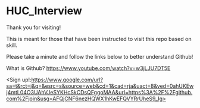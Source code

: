 # HUC_Interview
Thank you for visiting!

This is meant for those that have been instructed to visit this repo based on skill.

Please take a minute and follow the links below to better understand Github!

What is Github? <https://www.youtube.com/watch?v=w3jLJU7DT5E>

<Sign up!:https://www.google.com/url?sa=t&rct=j&q=&esrc=s&source=web&cd=1&cad=rja&uact=8&ved=0ahUKEwj4mtL04O3UAhVJeSYKHcSkCDsQFggoMAA&url=https%3A%2F%2Fgithub.com%2Fjoin&usg=AFQjCNF6nezHQWX1hKwEFQVYRrUheS9_Ig>

